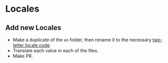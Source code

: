 # Locales

## Add new Locales
  - Make a duplicate of the `en` folder, then rename it to the necessary [two-letter locale code](https://en.wikipedia.org/wiki/List_of_ISO_639-1_codes).
  - Translate each value in each of the files.
  - Make PR.
